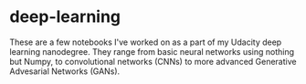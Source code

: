# deep-learning
These are a few notebooks I've worked on as a part of my Udacity deep learning nanodegree.
They range from basic neural networks using nothing but Numpy, to convolutional networks (CNNs) to more advanced Generative Advesarial Networks (GANs).
